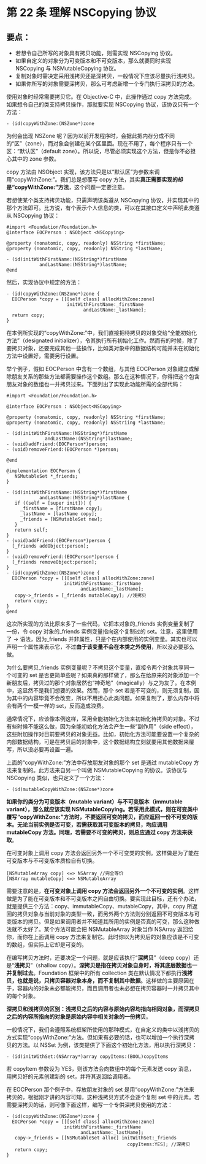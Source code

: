 # 第 22 条 理解 NSCopying 协议

## 要点：

* 若想令自己所写的对象具有拷贝功能，则需实现 NSCopying 协议。
* 如果自定义的对象分为可变版本和不可变版本，那么就要同时实现 NSCopying 与 NSMutableCopying 协议。
* 复制对象时需决定采用浅拷贝还是深拷贝，一般情况下应该尽量执行浅拷贝。
* 如果你所写的对象需要深拷贝，那么可考虑新增一个专门执行深拷贝的方法。

使用对象时经常需要拷贝它。在 Objective-C 中，此操作通过 copy 方法完成。如果想令自己的类支持拷贝操作，那就要实现 NSCopying 协议，该协议只有一个方法：

```
- (id)copyWithZone:(NSZone*)zone
```

为何会出现 NSZone 呢？因为以前开发程序时，会据此把内存分成不同的“区”（zone），而对象会创建在某个区里面。现在不用了，每个程序只有一个区：“默认区”（default zone）。所以说，尽管必须实现这个方法，但是你不必担心其中的 zone 参数。

copy 方法由 NSObject 实现，该方法只是以“默认区”为参数来调用“copyWithZone:”。我们总是想覆写 copy 方法，其实**真正需要实现的却是“copyWithZone:”方法**，这个问题一定要注意。

若想使某个类支持拷贝功能，只需声明该类遵从 NSCopying 协议，并实现其中的那个方法即可。比方说，有个表示个人信息的类，可以在其接口定义中声明此类遵从 NSCopying 协议：

```
#import <Foundation/Foundation.h>
@interface EOCPerson : NSObject <NSCopying>

@property (nonatomic, copy, readonly) NSString *firstName;
@property (nonatomic, copy, readonly) NSString *lastName;

- (id)initWithFirstName:(NSString*)firstName
            andLastName:(NSString*)lastName;
@end
```

然后，实现协议中规定的方法：

```
- (id)copyWithZone:(NSZone*)zone {
  EOCPerson *copy = [[[self class] allocWithZone:zone]
                      initWithFirstName:_firstName
                            andLastName:_lastName];
  return copy;
}
```

在本例所实现的“copyWithZone:”中，我们直接把待拷贝的对象交给“全能初始化方法”（designated initializer），令其执行所有初始化工作。然而有的时候，除了要拷贝对象，还要完成其他一些操作，比如类对象中的数据结构可能并未在初始化方法中设置好，需要另行设置。

举个例子，假如 EOCPerson 中含有一个数组，与其他 EOCPerson 对象建立或解除朋友关系的那些方法都需要操作这个数组。那么在这种情况下，你得把这个包含朋友对象的数组也一并拷贝过来。下面列出了实现此功能所需的全部代码：

```
#import <Foundation/Foundation.h>

@interface EOCPerson : NSObject<NSCopying>

@property (nonatomic, copy, readonly) NSString *firstName;
@property (nonatomic, copy, readonly) NSStriing *lastName;

- (id)initWithFirstName:(NSString*)firstName
              andLastName:(NSString*)lastName;
- (void)addFriend:(EOCPerson*)person;
- (void)removeFriend:(EOCPerson *)person;

@end

@implementation EOCPerson {
   NSMutableSet *_friends;
}

- (id)initWithFirstName:(NSString*)firstName
            andLastName:(NSString*)lastName {
   if ((self = [super init])) {
     _firstName = [firstName copy];
     _lastName = [lastName copy];
     _friends = [NSMutableSet new];
   }
   return self;
}
- (void)addFriend:(EOCPerson*)person {
  [_friends addObject:person];
}
- (void)removeFriend:(EOCPerson*)person {
  [_friends removeObject:person];
}
- (id)copyWithZone:(NSZone*)zone {
  EOCPerson *copy = [[[self class] allocWithZone:zone]
                     initWithFirstName:_firstName
                           andLastName:_lastName];
   copy->_friends = [_friends mutableCopy]; //浅拷贝
   return copy;
}
@end
```

这次所实现的方法比原来多了一些代码，它把本对象的_friends 实例变量复制了一份，令 copy 对象的_friends 实例变量指向这个复制过的 set。注意，这里使用了 -> 语法，因为_friends 并非属性，只是个在内部使用的实例变量。其实也可以声明一个属性来表示它，不过**由于该变量不会在本类之外使用**，所以没必要那么做。

为什么要拷贝_friends 实例变量呢？不拷贝这个变量，直接令两个对象共享同一个可变的 set 是否更简单些呢？如果真的那样做了，那么在给原来的对象添加一个新朋友后，拷贝过的那个对象居然也“神奇地”（magically）与之为友了。在本例中，这显然不是我们想要的效果。然而，那个 set 若是不可变的，则无须复制，因为其中的内容毕竟不会改变，所以不用担心此类问题。如果复制了，那么内存中将会有两个一模一样的 set，反而造成浪费。

通常情况下，应该像本例这样，采用全能初始化方法来初始化待拷贝的对象。不过有些时候不能这么做，因为全能初始化方法会产生一些“副作用”（side effect），这些附加操作对目前要拷贝的对象无益。比如，初始化方法可能要设置一个复杂的内部数据结构，可是在拷贝后的对象中，这个数据结构立刻就要用其他数据来覆写，所以没必要再设置一遍。

上面的“copyWithZone:”方法中存放朋友对象的那个 set 是通过 mutableCopy 方法来复制的。此方法来自另一个叫做 NSMutableCopying 的协议。该协议与 NSCopying 类似，也只定义了一个方法：

```
- (id)mutableCopyWithZone:(NSZone*)zone
```

**如果你的类分为可变版本（mutable variant）与不可变版本（immutable variant），那么就应该实现 NSMutableCopying。若采用此模式，则在可变类中覆写“copyWithZone:”方法时，不要返回可变的拷贝，而应返回一份不可变的版本。无论当前实例是否可变，若需获取其可变版本的拷贝，均应调用 mutableCopy 方法。同理，若需要不可变的拷贝，则总应通过 copy 方法来获取**。

在可变对象上调用 copy 方法会返回另外一个不可变类的实例。这样做是为了能在可变版本与不可变版本质检自有切换。

```
[NSMutableArray copy] <=> NSArray //完全等价
[NSArray mutableCopy] <=> NSMutableArray
```

需要注意的是，**在可变对象上调用 copy 方法会返回另外一个不可变的实例**。这样做是为了能在可变版本和不可变版本之间自由切换。要实现此目标，还有个办法，就是提供三个方法：copy、immutableCopy、mutableCopy，其中，copy 所返回的拷贝对象与当前对象的类型一致，而另外两个方法则分别返回不可变版本与可变版本的拷贝。但是如果调用者并不知道其所用的实例是否真的可变，那么这种做法就不太好了。某个方法可能会把 NSMutableArray 对象当作 NSArray 返回给你，而你在上面调用 copy 方法来复制它。此时你以为拷贝后的对象应该是不可变的数组，但实际上它却是可变的。

在编写拷贝方法时，还要决定一个问题，就是应该执行“**深拷贝**”（deep copy）还是“**浅拷贝**”（shallow copy）。**深拷贝是指在拷贝对象自身时，将其底层数据也一并复制过去**。Foundation 框架中的所有 collection 类在默认情况下都执行**浅拷贝，也就是说，只拷贝容器对象本身，而不复制其中数据**。这样做的主要原因在于，容器内的对象未必都能拷贝，而且调用者也未必想在拷贝容器时一并拷贝其中的每个对象。

**深拷贝和浅拷贝的区别：浅拷贝之后的内容与原始内容均指向相同对象，而深拷贝之后的内容所指向的对象是原始内容中相关对象的一份拷贝**。

一般情况下，我们会遵照系统框架所使用的那种模式，在自定义的类中以浅拷贝的方式实现“copyWithZone:”方法。但如果有必要的话，也可以增加一个执行深拷贝的方法。以 NSSet 为例，该类提供了下面这个初始化方法，用以执行深拷贝：

```
- (id)initWithSet:(NSArray*)array copyItems:(BOOL)copyItems
```

若 copyItem 参数设为 YES，则该方法会向数组中的每个元素发送 copy 消息，用拷贝好的元素创建新的 set，并将其返回给调用者。

在 EOCPerson 那个例子中，存放朋友对象的 set 是用“copyWithZone:”方法来拷贝的，根据刚才讲的内容可知，这种浅拷贝方式不会逐个复制 set 中的元素。若需要深拷贝的话，则可像下面这样，编写一个专供深拷贝使用的方法：

```
- (id)copyWithZone:(NSZone*)zone {
  EOCPerson *copy = [[[self class] allocWithZone:zone]
                     initWithFirstName:_firstName
                           andLastName:_lastName];
   copy->_friends = [[NSMutableSet alloc] initWithSet:_friends
                                            copyItems:YES]; //深拷贝
   return copy;
}
```






